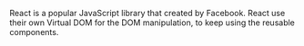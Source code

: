 React is a popular JavaScript library that created by Facebook. React use their own Virtual DOM for the DOM manipulation, to keep using the reusable components.